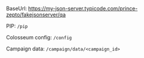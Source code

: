 BaseUrl: https://my-json-server.typicode.com/prince-zepto/fakejsonserver/qa

PIP: `/pip`

Colosseum config: `/config`

Campaign data: `/campaign/data/<campaign_id>`
